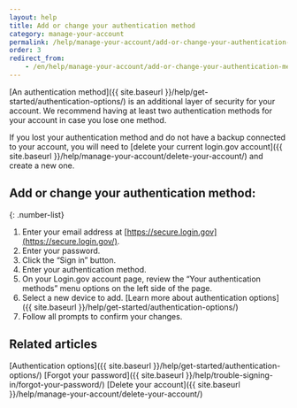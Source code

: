 ```yaml
---
layout: help
title: Add or change your authentication method
category: manage-your-account
permalink: /help/manage-your-account/add-or-change-your-authentication-method/
order: 3
redirect_from:
    - /en/help/manage-your-account/add-or-change-your-authentication-method/
---
```

[An authentication method]({{ site.baseurl }}/help/get-started/authentication-options/) is an additional layer of security for your account. We recommend having at least two authentication methods for your account in case you lose one method.

If you lost your authentication method and do not have a backup connected to your account, you will need to [delete your current login.gov account]({{ site.baseurl }}/help/manage-your-account/delete-your-account/) and create a new one.

## Add or change your authentication method:

{: .number-list}
1. Enter your email address at [https://secure.login.gov](https://secure.login.gov/).
2. Enter your password.
3. Click the “Sign in” button.
4. Enter your authentication method.
5. On your Login.gov account page, review the “Your authentication methods” menu options on the left side of the page.
6. Select a new device to add. [Learn more about authentication options]({{ site.baseurl }}/help/get-started/authentication-options/)
7. Follow all prompts to confirm your changes.

## Related articles 
[Authentication options]({{ site.baseurl }}/help/get-started/authentication-options/)
[Forgot your password]({{ site.baseurl }}/help/trouble-signing-in/forgot-your-password/)
[Delete your account]({{ site.baseurl }}/help/manage-your-account/delete-your-account/)